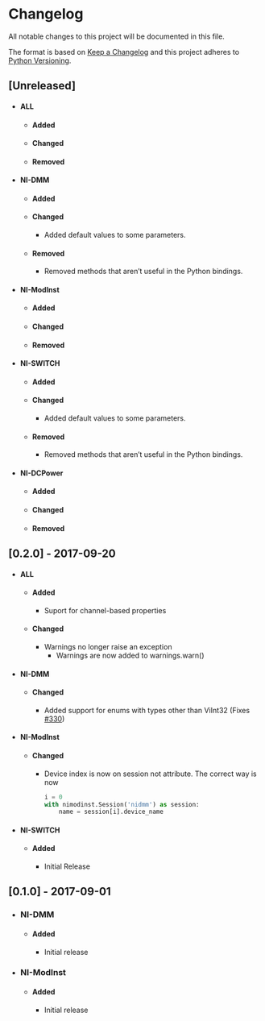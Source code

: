 # Changelog
All notable changes to this project will be documented in this file.

The format is based on [Keep a Changelog](http://keepachangelog.com/en/1.0.0/)
and this project adheres to [Python Versioning](http://legacy.python.org/dev/peps/pep-0396/).

## [Unreleased]
* #### ALL
  * #### Added
  * #### Changed
  * #### Removed
* #### NI-DMM
  * #### Added
  * #### Changed
    * Added default values to some parameters.
  * #### Removed
    * Removed methods that aren’t useful in the Python bindings.
* #### NI-ModInst
  * #### Added
  * #### Changed
  * #### Removed
* #### NI-SWITCH
  * #### Added
  * #### Changed
    * Added default values to some parameters.
  * #### Removed
    * Removed methods that aren’t useful in the Python bindings.
* #### NI-DCPower
  * #### Added
  * #### Changed
  * #### Removed

## [0.2.0] - 2017-09-20
* #### ALL
  * #### Added
    * Suport for channel-based properties
  * #### Changed
    * Warnings no longer raise an exception
      * Warnings are now added to warnings.warn()
* #### NI-DMM
  * #### Changed
    * Added support for enums with types other than ViInt32 (Fixes [#330](https://github.com/ni/nimi-python/issues/330))
* #### NI-ModInst
  * #### Changed
    * Device index is now on session not attribute. The correct way is now
      ```python
      i = 0
      with nimodinst.Session('nidmm') as session:
          name = session[i].device_name
      ```
* #### NI-SWITCH
  * #### Added
    * Initial Release

## [0.1.0] - 2017-09-01
* ### NI-DMM
  * #### Added
    * Initial release
* ### NI-ModInst
  * #### Added
    * Initial release


<!--
## [Unreleased]
* #### ALL
  * #### Added
  * #### Changed
  * #### Removed
* #### NI-DMM
  * #### Added
  * #### Changed
  * #### Removed
* #### NI-ModInst
  * #### Added
  * #### Changed
  * #### Removed
* #### NI-Switch
  * #### Added
  * #### Changed
  * #### Removed
* #### NI-DCPower
 * #### Added
 * #### Changed
 * #### Removed
-->

